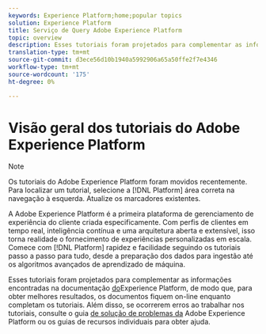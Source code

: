 ```yaml
---
keywords: Experience Platform;home;popular topics
solution: Experience Platform
title: Serviço de Query Adobe Experience Platform
topic: overview
description: Esses tutoriais foram projetados para complementar as informações encontradas na documentação do Experience Platform, de modo que, para obter melhores resultados, os documentos fiquem em mãos enquanto completam os tutoriais.
translation-type: tm+mt
source-git-commit: d3ece56d10b1940a5992906a65a50ffe2f7e4346
workflow-type: tm+mt
source-wordcount: '175'
ht-degree: 0%

---
```



# Visão geral dos tutoriais do Adobe Experience Platform

>[!NOTE]
>
>Os tutoriais do Adobe Experience Platform foram movidos recentemente. Para localizar um tutorial, selecione a [!DNL Platform] área correta na navegação à esquerda. Atualize os marcadores existentes.

A Adobe Experience Platform é a primeira plataforma de gerenciamento de experiência do cliente criada especificamente. Com perfis de clientes em tempo real, inteligência contínua e uma arquitetura aberta e extensível, isso torna realidade o fornecimento de experiências personalizadas em escala. Comece com [!DNL Platform] rapidez e facilidade seguindo os tutoriais passo a passo para tudo, desde a preparação dos dados para ingestão até os algoritmos avançados de aprendizado de máquina.

Esses tutoriais foram projetados para complementar as informações encontradas na documentação [do](../landing/documentation/overview.md)Experience Platform, de modo que, para obter melhores resultados, os documentos fiquem on-line enquanto completam os tutoriais. Além disso, se ocorrerem erros ao trabalhar nos tutoriais, consulte o guia [de solução de problemas da](../landing/troubleshooting.md) Adobe Experience Platform ou os guias de recursos individuais para obter ajuda.
